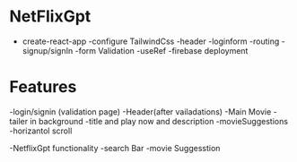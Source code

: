 # NetFlixGpt

- create-react-app
  -configure TailwindCss
  -header 
  -loginform 
  -routing
  -signup/signIn
  -form Validation
  -useRef
  -firebase deployment

# Features

-login/signin (validation page)
-Header(after vailadations)
-Main Movie
    -tailer in background
    -title and play now and description
    -movieSuggestions
    -horizantol scroll

-NetflixGpt functionality
   -search Bar
   -movie Suggesstion

